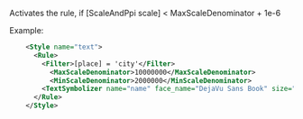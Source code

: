 <!-- Name: MaxScaleDenominator -->
<!-- Version: 2 -->
<!-- Last-Modified: 2008/12/05 08:53:23 -->
<!-- Author: sven -->
Activates the rule, if [ScaleAndPpi scale] < MaxScaleDenominator + 1e-6

Example:

```xml
    <Style name="text">
      <Rule>
        <Filter>[place] = 'city'</Filter>
          <MaxScaleDenominator>10000000</MaxScaleDenominator>
          <MinScaleDenominator>2000000</MinScaleDenominator>
        <TextSymbolizer name="name" face_name="DejaVu Sans Book" size="10" fill="#000" dy="0" halo_radius="1" wrap_width="0"/>
      </Rule>
    </Style>
```